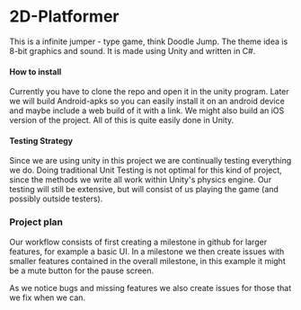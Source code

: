 # 2D-Platformer
This is a infinite jumper - type game, think Doodle Jump. The theme idea is
8-bit graphics and sound. It is made using Unity and written in C#.

#### How to install
Currently you have to clone the repo and open it in the unity program.
Later we will build Android-apks so you can easily install it on an android device and maybe include a web build of it with a link. We might also build an iOS version of the project. All of this is quite easily done in Unity.

#### Testing Strategy
Since we are using unity in this project we are continually testing everything we do. Doing traditional Unit Testing is not optimal for this kind of project, since the methods we write all work within Unity's physics engine. Our testing will still be extensive, but will consist of us playing the game (and possibly outside testers).

### Project plan
Our workflow consists of first creating a milestone in github for larger features, for example a basic UI. In a milestone we then create issues with smaller features contained in the overall milestone, in this example it might be a mute button for the pause screen.

As we notice bugs and missing features we also create issues for those that we fix when we can.
